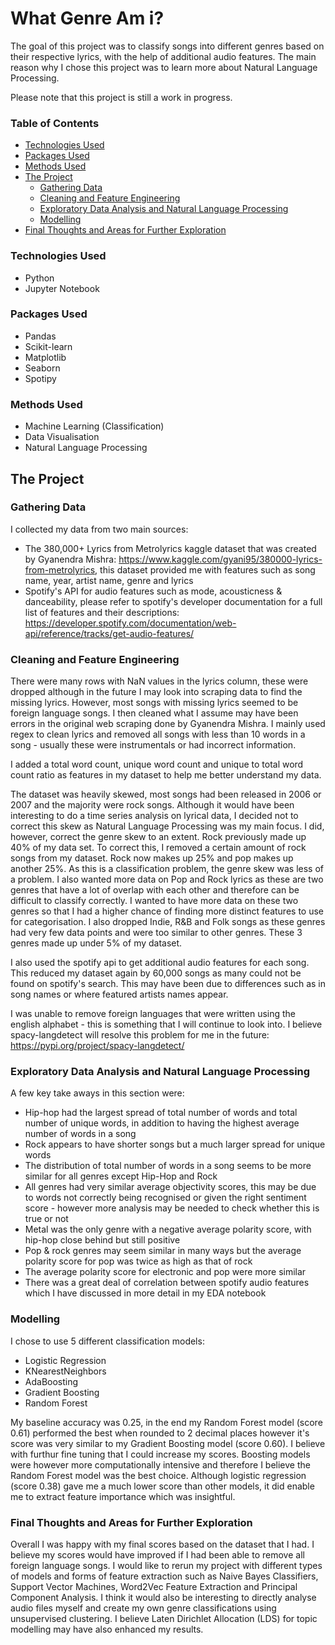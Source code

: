 # What Genre Am i?

The goal of this project was to classify songs into different genres based on their respective lyrics, with the help of additional audio features. The main reason why I chose this project was to learn more about Natural Language Processing.

Please note that this project is still a work in progress. 

### Table of Contents
* [Technologies Used](https://github.com/sarina-amin/what-genre-am-i/blob/master/README.md#technologies-used)
* [Packages Used](https://github.com/sarina-amin/what-genre-am-i/blob/master/README.md#packages-used)
* [Methods Used](https://github.com/sarina-amin/what-genre-am-i/blob/master/README.md#methods-used)
* [The Project](https://github.com/sarina-amin/what-genre-am-i/blob/master/README.md#methods-used)
    * [Gathering Data](https://github.com/sarina-amin/what-genre-am-i/blob/master/README.md#gathering-data)
    * [Cleaning and Feature Engineering](https://github.com/sarina-amin/what-genre-am-i/blob/master/README.md#cleaning-and-feature-engineering)
    * [Exploratory Data Analysis and Natural Language Processing](https://github.com/sarina-amin/what-genre-am-i/blob/master/README.md#exploratory-data-analysis-and-natural-language-processing)
    * [Modelling](https://github.com/sarina-amin/what-genre-am-i/blob/master/README.md#modelling)
* [Final Thoughts and Areas for Further Exploration](https://github.com/sarina-amin/what-genre-am-i/blob/master/README.md#final-thoughts-and-areas-for-further-exploration)

### Technologies Used
* Python
* Jupyter Notebook

### Packages Used
* Pandas
* Scikit-learn
* Matplotlib
* Seaborn
* Spotipy

### Methods Used
* Machine Learning (Classification)
* Data Visualisation
* Natural Language Processing

## The Project

### Gathering Data

I collected my data from two main sources:
* The 380,000+ Lyrics from Metrolyrics kaggle dataset that was created by Gyanendra Mishra: https://www.kaggle.com/gyani95/380000-lyrics-from-metrolyrics, this dataset provided me with features such as song name, year, artist name, genre and lyrics
* Spotify's API for audio features such as mode, acousticness & danceability, please refer to spotify's developer documentation for a full list of features and their descriptions: https://developer.spotify.com/documentation/web-api/reference/tracks/get-audio-features/



### Cleaning and Feature Engineering

There were many rows with NaN values in the lyrics column, these were dropped although in the future I may look into scraping data to find the missing lyrics. However, most songs with missing lyrics seemed to be foreign language songs. I then cleaned what I assume may have been errors in the original web scraping done by Gyanendra Mishra. I mainly used regex to clean lyrics and removed all songs with less than 10 words in a song - usually these were instrumentals or had incorrect information.

I added a total word count, unique word count and unique to total word count ratio as features in my dataset to help me better understand my data. 

The dataset was heavily skewed, most songs had been released in 2006 or 2007 and the majority were rock songs. Although it would have been interesting to do a time series analysis on lyrical data, I decided not to correct this skew as Natural Language Processing was my main focus. I did, however, correct the genre skew to an extent. Rock previously made up 40% of my data set. To correct this, I removed a certain amount of rock songs from my dataset. Rock now makes up 25% and pop makes up another 25%. As this is a classification problem, the genre skew was less of a problem. I also wanted more data on Pop and Rock lyrics as these are two genres that have a lot of overlap with each other and therefore can be difficult to classify correctly. I wanted to have more data on these two genres so that I had a higher chance of finding more distinct features to use for categorisation. I also dropped Indie, R&B and Folk songs as these genres had very few data points and were too similar to other genres. These 3 genres made up under 5% of my dataset.

I also used the spotify api to get additional audio features for each song. This reduced my dataset again by 60,000 songs as many could not be found on spotify's search. This may have been due to differences such as in song names or where featured artists names appear.

I was unable to remove foreign languages that were written using the english alphabet - this is something that I will continue to look into. I believe spacy-langdetect will resolve this problem for me in the future: https://pypi.org/project/spacy-langdetect/



### Exploratory Data Analysis and Natural Language Processing

A few key take aways in this section were:
* Hip-hop had the largest spread of total number of words and total number of unique words, in addition to having the highest average number of words in a song
* Rock appears to have shorter songs but a much larger spread for unique words
* The distribution of total number of words in a song seems to be more similar for all genres except Hip-Hop and Rock
* All genres had very similar average objectivity scores, this may be due to words not correctly being recognised or given the right sentiment score - however more analysis may be needed to check whether this is true or not
* Metal was the only genre with a negative average polarity score, with hip-hop close behind but still positive
* Pop & rock genres may seem similar in many ways but the average polarity score for pop was twice as high as that of rock
* The average polarity score for electronic and pop were more similar
* There was a great deal of correlation between spotify audio features which I have discussed in more detail in my EDA notebook

### Modelling

I chose to use 5 different classification models:
* Logistic Regression
* KNearestNeighbors
* AdaBoosting
* Gradient Boosting
* Random Forest

My baseline accuracy was 0.25, in the end my Random Forest model (score 0.61) performed the best when rounded to 2 decimal places however it's score was very similar to my Gradient Boosting model (score 0.60). I believe with furthur fine tuning that I could increase my scores. Boosting models were however more computationally intensive and therefore I believe the Random Forest model was the best choice. Although logistic regression (score 0.38) gave me a much lower score than other models, it did enable me to extract feature importance which was insightful.



### Final Thoughts and Areas for Further Exploration

Overall I was happy with my final scores based on the dataset that I had. I believe my scores would have improved if I had been able to remove all foreign language songs. I would like to rerun my project with different types of models and forms of feature extraction such as Naive Bayes Classifiers, Support Vector Machines, Word2Vec Feature Extraction and Principal Component Analysis. I think it would also be interesting to directly analyse audio files myself and create my own genre classifications using unsupervised clustering. I believe Laten Dirichlet Allocation (LDS) for topic modelling may have also enhanced my results.





